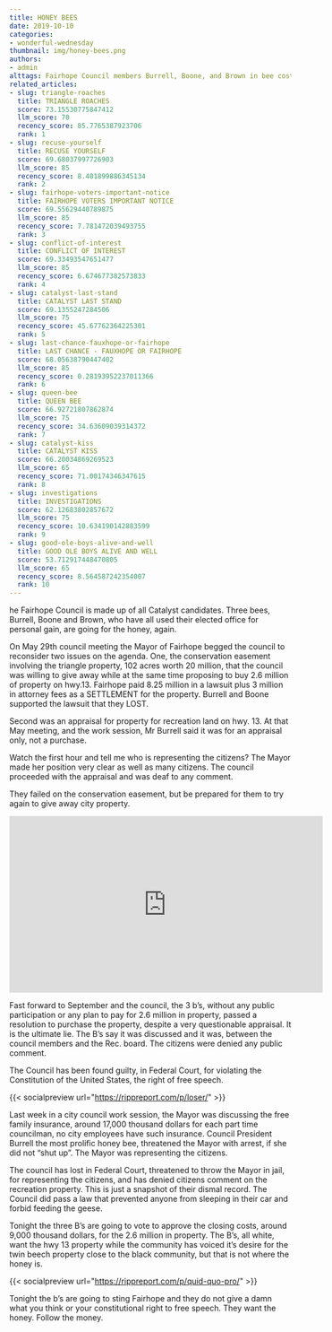 ```yaml
---
title: HONEY BEES
date: 2019-10-10
categories:
- wonderful-wednesday
thumbnail: img/honey-bees.png
authors:
- admin
alttags: Fairhope Council members Burrell, Boone, and Brown in bee costumes, referencing concerns about potential personal gain
related_articles:
- slug: triangle-roaches
  title: TRIANGLE ROACHES
  score: 73.15530775847412
  llm_score: 70
  recency_score: 85.7765387923706
  rank: 1
- slug: recuse-yourself
  title: RECUSE YOURSELF
  score: 69.68037997726903
  llm_score: 85
  recency_score: 8.401899886345134
  rank: 2
- slug: fairhope-voters-important-notice
  title: FAIRHOPE VOTERS IMPORTANT NOTICE
  score: 69.55629440789875
  llm_score: 85
  recency_score: 7.781472039493755
  rank: 3
- slug: conflict-of-interest
  title: CONFLICT OF INTEREST
  score: 69.33493547651477
  llm_score: 85
  recency_score: 6.674677382573833
  rank: 4
- slug: catalyst-last-stand
  title: CATALYST LAST STAND
  score: 69.1355247284506
  llm_score: 75
  recency_score: 45.67762364225301
  rank: 5
- slug: last-chance-fauxhope-or-fairhope
  title: LAST CHANCE - FAUXHOPE OR FAIRHOPE
  score: 68.05638790447402
  llm_score: 85
  recency_score: 0.28193952237011366
  rank: 6
- slug: queen-bee
  title: QUEEN BEE
  score: 66.92721807862874
  llm_score: 75
  recency_score: 34.63609039314372
  rank: 7
- slug: catalyst-kiss
  title: CATALYST KISS
  score: 66.20034869269523
  llm_score: 65
  recency_score: 71.00174346347615
  rank: 8
- slug: investigations
  title: INVESTIGATIONS
  score: 62.12683802857672
  llm_score: 75
  recency_score: 10.634190142883599
  rank: 9
- slug: good-ole-boys-alive-and-well
  title: GOOD OLE BOYS ALIVE AND WELL
  score: 53.712917448470805
  llm_score: 65
  recency_score: 8.564587242354007
  rank: 10
---
```

he Fairhope Council is made up of all Catalyst candidates. Three bees, Burrell, Boone and Brown, who have all used their elected office for personal gain, are going for the honey, again.

On May 29th council meeting the Mayor of Fairhope begged the council to reconsider two issues on the agenda. One, the conservation easement involving the triangle property, 102 acres worth 20 million, that the council was willing to give away while at the same time proposing to buy 2.6 million of property on hwy.13. Fairhope paid 8.25 million in a lawsuit plus 3 million in attorney fees as a SETTLEMENT for the property. Burrell and Boone supported the lawsuit that they LOST.

Second was an appraisal for property for recreation land on hwy. 13. At that May meeting, and the work session, Mr Burrell said it was for an appraisal only, not a purchase.

Watch the first hour and tell me who is representing the citizens? The Mayor made her position very clear as well as many citizens. The council proceeded with the appraisal and was deaf to any comment.

They failed on the conservation easement, but be prepared for them to try again to give away city property.

<iframe width="560" height="315" src="https://www.youtube.com/embed/O4Lv316ByaI" frameborder="0" allowfullscreen></iframe>

Fast forward to September and the council, the 3 b’s, without any public participation or any plan to pay for 2.6 million in property, passed a resolution to purchase the property, despite a very questionable appraisal. It is the ultimate lie. The B’s say it was discussed and it was, between the council members and the Rec. board. The citizens were denied any public comment.

The Council has been found guilty, in Federal Court, for violating the Constitution of the United States, the right of free speech.

{{< socialpreview url="https://rippreport.com/p/loser/" >}}

Last week in a city council work session, the Mayor was discussing the free family insurance, around 17,000 thousand dollars for each part time councilman, no city employees have such insurance. Council President Burrell the most prolific honey bee, threatened the Mayor with arrest, if she did not “shut up”. The Mayor was representing the citizens.

The council has lost in Federal Court, threatened to throw the Mayor in jail, for representing the citizens, and has denied citizens comment on the recreation property. This is just a snapshot of their dismal record. The Council did pass a law that prevented anyone from sleeping in their car and forbid feeding the geese.

Tonight the three B’s are going to vote to approve the closing costs, around 9,000 thousand dollars, for the 2.6 million in property. The B’s, all white, want the hwy 13 property while the community has voiced it’s desire for the twin beech property close to the black community, but that is not where the honey is.

{{< socialpreview url="https://rippreport.com/p/quid-quo-pro/" >}}

Tonight the b’s are going to sting Fairhope and they do not give a damn what you think or your constitutional right to free speech. They want the honey. Follow the money.
